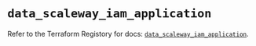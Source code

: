 # `data_scaleway_iam_application`

Refer to the Terraform Registory for docs: [`data_scaleway_iam_application`](https://registry.terraform.io/providers/scaleway/scaleway/2.22.0/docs/data-sources/iam_application).

